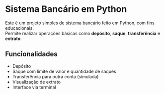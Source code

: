# Sistema Bancário em Python 

Este é um projeto simples de sistema bancário feito em Python, com fins educacionais.  
Permite realizar operações básicas como **depósito**, **saque**, **transferência** e **extrato**.

## Funcionalidades

- Depósito
- Saque com limite de valor e quantidade de saques
- Transferência para outra conta (simulada)
- Visualização de extrato
- Interface via terminal
